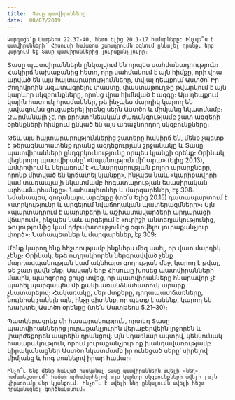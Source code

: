 ```yaml
---
title:  Տասը պատվիրանները
date:  08/07/2019
---
```


`Կարդացե՛ք Մատթեոս 22.37-40, հետո Ելից 20.1-17 համարները: Ինչպե՞ս է պատվիրանների՝ Հիսուսի համառոտ շարադրումն օգնում ընկալել դրանք, երբ կարդում եք Տասը պատվիրաններից յուրաքանչյուրը։`

Տասը պատվիրաններն ընկալվում են որպես սահմանադրություն։ Հակիրճ նախաբանից հետո, որը սահմանում է այն հիմքը, որի վրա արված են այս հայտարարությունները, տվյալ դեպքում Աստծո՝ Իր ժողովրդին ազատագրելու փաստը, փաստաթուղթը թվարկում է այն կարևոր սկզբունքները, որոնց վրա հիմնված է ազգը։ Այս դեպքում կային հատուկ հրամաններ, թե ինչպես մարդիկ կարող են լավագույնս ցուցաբերել իրենց սերն Աստծո և միմյանց նկատմամբ։ Զարմանալի չէ, որ քրիստոնեական ժառանգությամբ շատ ազգերի օրենքների հիմքում ընկած են այս առաջնորդող սկզբունքները։

Թեև այս հայտարարություններից շատերը հակիրճ են, մենք չպետք է թերագնահատենք դրանց ազդեցության շրջանակը և Տասը պատվիրանների ընդգրկունությունը որպես կյանքի օրենք։ Օրինակ, վեցերորդ պատվիրանը՝ «Սպանություն մի՛ արա» (Ելից 20.13), ամփոփում և ներառում է «անարդարության բոլոր արարքները, որոնք միտված են կրճատել կյանքը», ինչպես նաև «կարիքավորի կամ տառապյալի նկատմամբ հոգատարության եսասիրական արհամարհանքը»։ Նահապետներ և մարգարեներ, էջ 308։ Նմանապես, գողանալու արգելքը (տե՛ս Ելից 20.15) դատապարտում է «ստրկությունը և արգելում նվաճողական պատերազմները»։ Այն «պարտադրում է պարտքերի և աշխատավարձերի արդարացի վճարում», ինչպես նաև արգելում է «ուրիշի անտեղյակությունից, թուլությունից կամ դժբախտությունից օգտվելու յուրաքանչյուր փորձ»։ Նահապետներ և մարգարեներ, էջ 309։

Մենք կարող ենք հեշտությամբ ինքներս մեզ ասել, որ վատ մարդիկ չենք։ Օրինակ, եթե ուղղակիորեն ներգրավված չենք մարդասպանության կամ ակնհայտ գողության մեջ, կարող է թվալ, թե շատ լավն ենք։ Սակայն երբ Հիսուսը խոսեց պատվիրանների մասին, պարզորոշ ցույց տվեց, որ պատվիրանները հնարավոր չէ պահել պարզապես մի քանի առանձնահատուկ արարք չկատարելով։ Հակառակը, մեր մտքերը, դրդապատճառները, նույնիսկ չանելն այն, ինչը գիտենք, որ պետք է անենք, կարող են խախտել Աստծո օրենքը (տե՛ս Մատթեոս 5.21–30)։

Պատկերացրեք մի հասարակություն, որտեղ Տասը պատվիրաններից յուրաքանչյուրին վերաբերվեին լրջորեն և լիարժեքորեն ապրեին դրանցով։ Այն կդառնար ակտիվ, կենսունակ հասարակություն, որում յուրաքանչյուր ոք խանդավառությամբ կիրականացներ Աստծո նկատմամբ իր ունեցած սերը՝ սիրելով միմյանց և հոգ տանելով իրար համար։

`Ինչո՞ւ ենք մենք հակված հասկանալ Տասը պատվիրաններն ավելի «նեղ» համատեքստում՝ հաճախ արհամարհելով այս կարևոր սկզբունքների ավելի լայն կիրառումը մեր կյանքում։ Ինչո՞ւ է ավելի նեղ ընկալումն ավելի հեշտ իրականացնել գործնականում։`